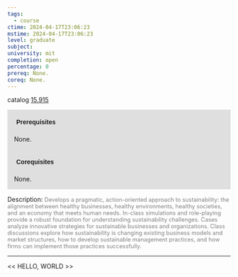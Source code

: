 ```yaml
---
tags:
  - course
ctime: 2024-04-17T23:06:23
mstime: 2024-04-17T23:06:23
level: graduate
subject: 
university: mit
completion: open
percentage: 0
prereq: None.
coreq: None.
---
```


catalog [15.915](http://student.mit.edu/catalog/m15c.html#15.915)

<span style="display: block; padding: 15px; background-color: rgb(100, 100, 100, 0.2);"><font id="m_prereq1323_0" style="display: block; font-family: Arial, sans-serif; font-weight: bold; padding: 5px">Prerequisites</font><br><span id="prereq1323_0">None.</span></span>
<span style="display: block; padding: 15px; background-color: rgb(100, 100, 100, 0.2);"><font id="m_coreq1323_0" style="display: block; font-family: Arial, sans-serif; font-weight: bold; padding: 5px">Corequisites</font><br><span id="coreq1323_0">None.</span></span>

<font style="">Description:</font>
<font style="color: grey; font-size: 0.8rem;">Develops a pragmatic, action-oriented approach to sustainability: the alignment between healthy businesses, healthy environments, healthy societies, and an economy that meets human needs. In-class simulations and role-playing provide a robust foundation for understanding sustainability challenges. Cases analyze innovative strategies for sustainable businesses and organizations. Class discussions explore how sustainability is changing existing business models and market structures, how to develop sustainable management practices, and how firms can implement those practices successfully.</font>



---

<< HELLO, WORLD >>
